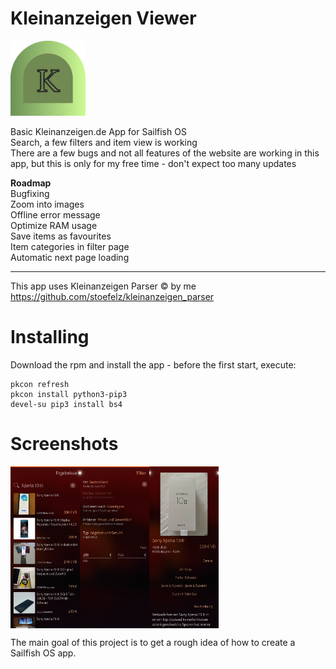 # Kleinanzeigen Viewer
<img alt="logo" src="icons/172x172/harbour-kleinanzeigen-viewer.png" width="120" />

Basic Kleinanzeigen.de App for Sailfish OS  
Search, a few filters and item view is working  
There are a few bugs and not all features of the website are working in this app, but this is only for my free time - don't expect too many updates  

**Roadmap**  
Bugfixing  
Zoom into images  
Offline error message  
Optimize RAM usage  
Save items as favourites  
Item categories in filter page  
Automatic next page loading  

---
This app uses Kleinanzeigen Parser © by me  
https://github.com/stoefelz/kleinanzeigen_parser

# Installing
Download the rpm and install the app - before the first start, execute:  
```
pkcon refresh
pkcon install python3-pip3
devel-su pip3 install bs4
```

# Screenshots
<div style="display:flex;">
  <img alt="App image" src="screenshots/search.jpg" width="22%">
  <img alt="App image" src="screenshots/filter.jpg" width="22%">
  <img alt="App image" src="screenshots/itemView.jpg" width="22%">

</div>
<p>

The main goal of this project is to get a rough idea of how to create a Sailfish OS app. 




